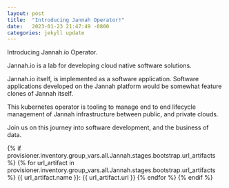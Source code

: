 ```yaml
---
layout: post
title:  "Introducing Jannah Operator!"
date:   2023-01-23 21:47:49 -0800
categories: jekyll update
---
```

Introducing Jannah.io Operator.

Jannah.io is a lab for developing cloud native software solutions.

Jannah.io itself, is implemented as a software application.  Software applications developed
on the Jannah platform would be somewhat feature clones of Jannah itself.

This  kubernetes operator is tooling to manage end to end
lifecycle management of Jannah infrastructure between public, and
private clouds.

Join us on this journey into software development, and the business of data.

{% if provisioner.inventory.group_vars.all.Jannah.stages.bootstrap.url_artifacts %}
{% for url_artifact in provisioner.inventory.group_vars.all.Jannah.stages.bootstrap.url_artifacts %}
{{ url_artifact.name }}: {{ url_artifact.url }}
{% endfor %}
{% endif %}